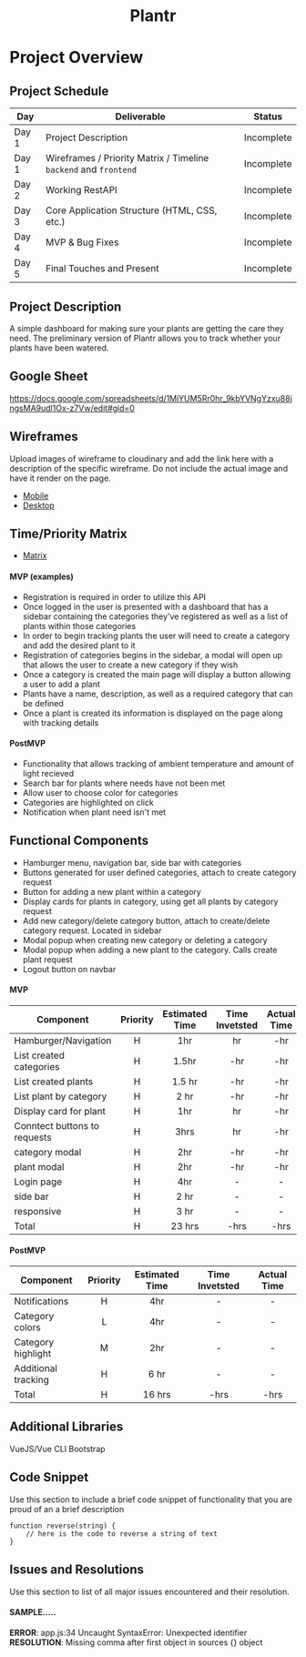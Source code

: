 # **<p align="center">Plantr</p>**

# Project Overview

## Project Schedule

|  Day | Deliverable | Status
|---|---| ---|
|Day 1| Project Description | Incomplete
|Day 1| Wireframes / Priority Matrix / Timeline `backend` and `frontend`| Incomplete
|Day 2| Working RestAPI | Incomplete
|Day 3| Core Application Structure (HTML, CSS, etc.) | Incomplete
|Day 4| MVP & Bug Fixes | Incomplete
|Day 5| Final Touches and Present | Incomplete

## Project Description

A simple dashboard for making sure your plants are getting the care they need. The preliminary version of Plantr allows you to track whether your plants have been watered.

## Google Sheet

https://docs.google.com/spreadsheets/d/1MiYUM5Rr0hr_9kbYVNgYzxu88jngsMA9udl1Ox-z7Vw/edit#gid=0

## Wireframes

Upload images of wireframe to cloudinary and add the link here with a description of the specific wireframe. Do not include the actual image and have it render on the page.  

- [Mobile](https://res.cloudinary.com/jcloud3zf/image/upload/v1600001397/project-4/plantr-mobile_q8yfnw.png)
- [Desktop](https://res.cloudinary.com/jcloud3zf/image/upload/v1600001379/project-4/p4-desktop_crum2i.png)

## Time/Priority Matrix 

- [Matrix](https://res.cloudinary.com/jcloud3zf/image/upload/v1600083018/project-4/p4-frontend-matrix_zrb0m4.png)

#### MVP (examples)

- Registration is required in order to utilize this API
- Once logged in the user is presented with a dashboard that has a sidebar containing the categories they've registered as well
as a list of plants within those categories
- In order to begin tracking plants the user will need to create a category and add the desired plant to it
- Registration of categories begins in the sidebar, a modal will open up that allows the user to create a new category if they wish
- Once a category is created the main page will display a button allowing a user to add a plant
- Plants have a name, description, as well as a required category that can be defined
- Once a plant is created its information is displayed on the page along with tracking details


#### PostMVP 


- Functionality that allows tracking of ambient temperature and amount of light recieved
- Search bar for plants where needs have not been met
- Allow user to choose color for categories
- Categories are highlighted on click
- Notification when plant need isn't met

## Functional Components

- Hamburger menu, navigation bar, side bar with categories
- Buttons generated for user defined categories, attach to create category request
- Button for adding a new plant within a category
- Display cards for plants in category, using get all plants by category request
- Add new category/delete category button, attach to create/delete category request. Located in sidebar
- Modal popup when creating new category or deleting a category
- Modal popup when adding a new plant to the category. Calls create plant request
- Logout button on navbar

#### MVP
| Component | Priority | Estimated Time | Time Invetsted | Actual Time |
| --- | :---: |  :---: | :---: | :---: |
| Hamburger/Navigation | H | 1hr | hr | -hr|
| List created categories | H | 1.5hr | -hr | -hr|
| List created plants | H | 1.5 hr | -hr | -hr|
| List plant by category | H | 2 hr| -hr | -hr |
| Display card for plant | H | 1hr | hr | -hr|
| Conntect buttons to requests | H | 3hrs| hr | -hr |
| category modal | H | 2hr | -hr | -hr|
| plant modal | H | 2hr | -hr | -hr|
| Login page | H | 4hr | - | - |
| side bar | H | 2 hr | - | - |
| responsive | H | 3 hr | - | - |
| Total | H | 23 hrs| -hrs | -hrs |

#### PostMVP
| Component | Priority | Estimated Time | Time Invetsted | Actual Time |
| --- | :---: |  :---: | :---: | :---: |
| Notifications | H | 4hr | - | - |
| Category colors | L | 4hr | - | - |
| Category highlight | M | 2hr | - | -| 
| Additional tracking | H | 6 hr | - | - |
| Total | H | 16 hrs| -hrs | -hrs |

## Additional Libraries
VueJS/Vue CLI
Bootstrap

## Code Snippet

Use this section to include a brief code snippet of functionality that you are proud of an a brief description  

```
function reverse(string) {
	// here is the code to reverse a string of text
}
```

## Issues and Resolutions
 Use this section to list of all major issues encountered and their resolution.

#### SAMPLE.....
**ERROR**: app.js:34 Uncaught SyntaxError: Unexpected identifier                                
**RESOLUTION**: Missing comma after first object in sources {} object

